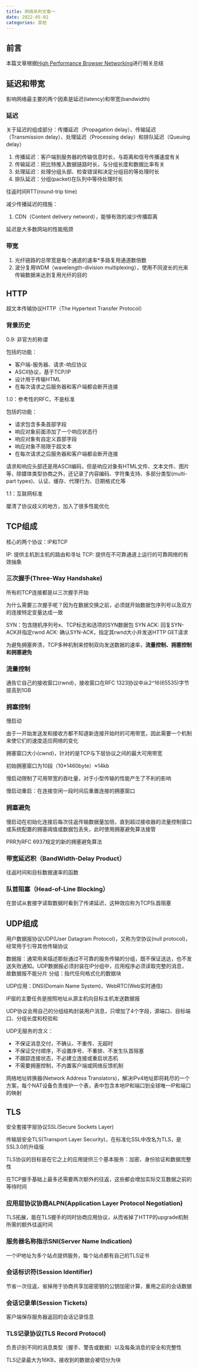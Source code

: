 ```yaml
---
title: 网络系列文章一
date: 2022-05-02
categories: 其他
---
```


## 前言

本篇文章根据[High Performance Browser Networking](https://hpbn.co/)进行相关总结

## 延迟和带宽

影响网络最主要的两个因素是延迟(latency)和带宽(bandwidth)

### 延迟

关于延迟的组成部分：传播延迟（Propagation delay）、传输延迟（Transmission delay）、处理延迟（Processing delay）和排队延迟（Queuing delay）

1. 传播延迟：客户端到服务器的传输信息时长，与距离和信号传播速度有关
2. 传输延迟：把比特推入数据链路时长，与分组长度和数据比率有关
3. 处理延迟：处理分组头部、检查错误和决定分组目的等处理时长
4. 排队延迟：分组(packet)在队列中等待处理时长

往返时间RTT(round-trip time)

减少传播延迟的措施：
1. CDN（Content delivery netword），能够有效的减少传播距离

延迟是大多数网站的性能瓶颈

### 带宽

1. 光纤链路的总带宽是每个通道的速率*多路复用通道数倍数
2. 波分复用WDM（wavelength-division multiplexing），使用不同波长的光来传输数据来达到复用光纤的目的

## HTTP

超文本传输协议HTTP（The Hypertext Transfer Protocol）

### 背景历史

0.9: 非官方的称谓

包括的功能：
- 客户端-服务器、请求-响应协议
- ASCII协议，基于TCP/IP
- 设计用于传输HTML
- 在每次请求之后服务器和客户端都会断开连接

1.0：参考性的RFC，不是标准

包括的功能：
- 请求包含多条首部字段
- 响应对象前面添加了一个响应状态行
- 响应对象有自定义首部字段
- 响应对象不局限于超文本
- 在每次请求之后服务器和客户端都会断开连接

请求和响应头部还是用ASCII编码，但是响应对象有HTML文件、文本文件、图片等，除媒体类型协商之外，还记录了内容编码、字符集支持、多部分类型(multi-part types)、认证、缓存、代理行为、日期格式化等

1.1：互联网标准

厘清了协议歧义的地方，加入了很多性能优化

## TCP组成

核心的两个协议：IP和TCP

IP: 提供主机到主机的路由和寻址
TCP: 提供在不可靠通道上运行的可靠网络的有效抽象

### 三次握手(Three-Way Handshake)

所有的TCP连接都是以三次握手开始

为什么需要三次握手呢？因为在数据交换之前，必须就开始数据包序列号以及双方的连接特定变量达成一致

<!-- TODO: 需要其他文章补充 -->
SYN：包含随机序列号x、TCP标志和选项的SYN数据包
SYN ACK: 回复SYN-ACK并指定rwnd
ACK: 确认SYN-ACK，指定其rwnd大小并发送HTTP GET请求

为避免拥塞奔溃，TCP多种机制来控制双向发送数据的速率，**流量控制、拥塞控制和拥塞避免**

### 流量控制

通告它自己的接收窗口(rwnd)，接收窗口在RFC 1323协议中从2^16(65535)字节提高到1GB

### 拥塞控制

慢启动

由于一开始发送发和接收方都不知道新连接开始时的可用带宽，因此需要一个机制来使它们的速度适应网络的变化

拥塞窗口大小(cwnd)，针对的是TCP与下层协议之间的最大可用带宽

初始拥塞窗口为10段（10*1460byte）≈14kb

慢启动限制了可用带宽的吞吐量，对于小型传输的性能产生了不利的影响

慢启动重启：在连接空闲一段时间后重置连接的拥塞窗口

### 拥塞避免

慢启动在初始化连接后每次往返传输数据量加倍，直到超过接收器的流量控制窗口或系统配置的拥塞阈值或数据包丢失，此时使用拥塞避免算法接管

PRR为RFC 6937规定的新的拥塞避免算法

### 带宽延迟积（BandWidth-Delay Product）

往返时间和目标数据速率的函数

### 队首阻塞（Head-of-Line Blocking）

在尝试从套接字读取数据时看到了传递延迟，这种效应称为TCP队首阻塞

## UDP组成

用户数据报协议UDP(User Datagram Protocol)，又称为空协议(null protocol)，经常用于引导其他传输协议

数据报：通常用来描述那些通过不可靠的服务传输的分组，既不保证送达，也不发送失败通知。UDP数据报必须封装在IP分组中，应用程序必须读取完整的消息，故数据报不能分片
分组：指代任何格式化的数据块

UDP应用：DNS(Domain Name System)、WebRTC(Web实时通信)

IP层的主要任务是按照地址从源主机向目标主机发送数据报

UDP协议会用自己的分组结构封装用户消息，只增加了4个字段，源端口、目标端口、分组长度和校验和

UDP无服务的含义：
- 不保证消息交付，不确认、不重传、无超时
- 不保证交付顺序，不设置序号、不重排、不发生队首阻塞
- 不跟踪连接状态，不必建立连接或重启状态机
- 不需要拥塞控制，不内置客户端或网络反馈机制

网络地址转换器(Network Address Translators)，解决IPv4地址即将耗尽的一个方案，每个NAT设备负责维护一个表，表中包含本地IP和端口到全球唯一IP和端口的映射

## TLS

安全套接字层协议SSL(Secure Sockets Layer)

传输层安全TLS(Transport Layer Security)，在标准化SSL中改名为TLS，是SSL3.0的升级版

TLS协议的目标是在它之上的应用提供三个基本服务：加密、身份验证和数据完整性

在TCP握手基础上最多还需要两次额外的往返，这些都会增加实际交互数据之前的等待时间

### 应用层协议协商ALPN(Application Layer Protocol Negotiation)

TLS拓展，能在TLS握手的同时协商应用协议，从而省掉了HTTP的upgrade机制所需的额外往返时间

### 服务器名称指示SNI(Server Name Indication)

一个IP地址为多个站点提供服务，每个站点都有自己的TLS证书

### 会话标识符(Session Identifier)

节省一次往返，省掉用于协商共享加密密钥的公钥加密计算，重用之前的会话数据

### 会话记录单(Session Tickets)

客户端保存服务器返回的会话记录信息

### TLS记录协议(TLS Record Protocol)

负责识别不同的消息类型（握手、警告或数据）以及每条消息的安全和完整性

TLS记录最大为16KB，接收到的数据会被切分为块